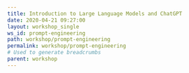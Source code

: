 ```yaml
---
title: Introduction to Large Language Models and ChatGPT
date: 2020-04-21 09:27:00
layout: workshop_single
ws_id: prompt-engineering
path: workshop/prompt-engineering
permalink: workshop/prompt-engineering
# Used to generate breadcrumbs
parent: workshop
---
```

